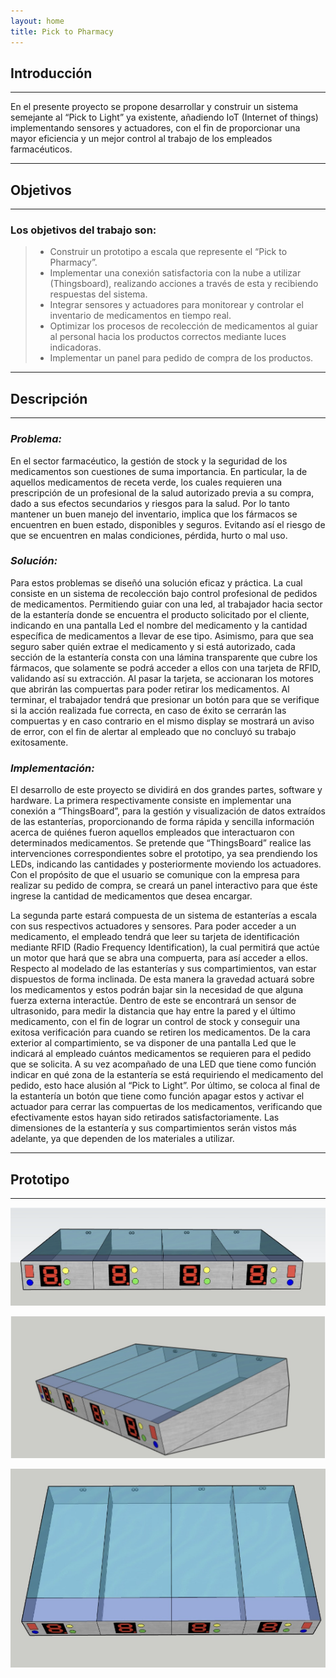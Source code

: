 ```yaml
---
layout: home
title: Pick to Pharmacy
---
```


## Introducción
---
En el presente proyecto se propone desarrollar y construir un sistema semejante al “Pick to Light” ya existente, añadiendo IoT (Internet of things) implementando sensores y actuadores, con el fin de proporcionar una mayor eficiencia y un mejor control al trabajo de los empleados farmacéuticos.

---
## Objetivos
---
### Los objetivos del trabajo son:

>- Construir un prototipo a escala que represente el “Pick to Pharmacy”.
>- Implementar una conexión satisfactoria con la nube a utilizar (Thingsboard), realizando acciones a través de esta y recibiendo respuestas del sistema.
>- Integrar sensores y actuadores para monitorear y controlar el inventario de medicamentos en tiempo real.
>- Optimizar los procesos de recolección de medicamentos al guiar al personal hacia los productos correctos mediante luces indicadoras.
>- Implementar un panel para pedido de compra de los productos.
 
---
## Descripción 
---
### *Problema:* 
En el sector farmacéutico, la gestión de stock y la seguridad de los medicamentos son cuestiones de suma importancia. En particular, la de aquellos medicamentos de receta verde, los cuales requieren una prescripción de un profesional de la salud autorizado previa a su compra, dado a sus efectos secundarios y riesgos para la salud.
Por lo tanto mantener un buen manejo del inventario, implica que los fármacos se encuentren en buen estado, disponibles y seguros. Evitando así el riesgo de que se encuentren en malas condiciones, pérdida, hurto o mal uso.

### *Solución:*
Para estos problemas se diseñó una solución eficaz y práctica. La cual consiste en un sistema de recolección bajo control profesional de pedidos de medicamentos. Permitiendo guiar con una led, al trabajador hacia sector de la estantería donde se encuentra el producto solicitado por el cliente, indicando en una pantalla Led el nombre del medicamento y la cantidad específica de medicamentos a llevar de ese tipo. Asimismo, para que sea seguro saber quién extrae el medicamento y si está autorizado, cada sección de la estantería consta con una lámina transparente que cubre los fármacos, que solamente se podrá acceder a ellos con una tarjeta de RFID, validando así su extracción. Al pasar la tarjeta, se accionaran los motores que abrirán las compuertas para poder retirar los medicamentos. Al terminar, el trabajador tendrá que presionar un botón para que se verifique si la acción realizada fue correcta, en caso de éxito se cerrarán las compuertas y en caso contrario en el mismo display se mostrará un aviso de error, con el fin de alertar al empleado que no concluyó su trabajo exitosamente.

### *Implementación:*

El desarrollo de este proyecto se dividirá en dos grandes partes, software y hardware. 
La primera respectivamente consiste en implementar una conexión a “ThingsBoard”, para la gestión y visualización de datos extraídos de las estanterías, proporcionando de forma rápida y sencilla información acerca de quiénes fueron aquellos empleados que interactuaron con determinados medicamentos. Se pretende que “ThingsBoard” realice las intervenciones correspondientes sobre el prototipo, ya sea prendiendo los LEDs, indicando las cantidades y posteriormente moviendo los actuadores.
Con el propósito de que el usuario se comunique con la empresa para realizar su pedido de compra, se creará un panel interactivo para que éste ingrese la cantidad de medicamentos que desea encargar.

La segunda parte estará compuesta de un sistema de estanterías a escala con sus respectivos actuadores y sensores.
Para poder acceder a un medicamento, el empleado tendrá que leer su tarjeta de identificación mediante RFID (Radio Frequency Identification), la cual permitirá que actúe un motor que hará que se abra una compuerta, para así acceder a ellos.
Respecto al modelado de las estanterías y sus compartimientos, van estar dispuestos de forma inclinada. De esta manera la gravedad actuará sobre los medicamentos y estos podrán bajar sin la necesidad de que alguna fuerza externa interactúe. Dentro de este se encontrará un sensor de ultrasonido, para medir la distancia que hay entre la pared y el último medicamento, con el fin de lograr un control de stock y conseguir una exitosa verificación para cuando se retiren los medicamentos.
De la cara exterior al compartimiento, se va disponer de una pantalla Led que le indicará al empleado cuántos medicamentos se requieren para el pedido que se solicita. A su vez acompañado de una LED que tiene como función indicar en qué zona de la estantería se está requiriendo el medicamento del pedido, esto hace alusión al “Pick to Light”.
Por último, se coloca al final de la estantería un botón que tiene como función apagar estos y activar el actuador para cerrar las compuertas de los medicamentos, verificando que efectivamente estos hayan sido retirados satisfactoriamente.
Las dimensiones de la estantería y sus compartimientos serán vistos más adelante, ya que dependen de los materiales a utilizar.

---
## Prototipo
----

![](assets/prototipo1.png)


![](assets/prototipo2.png)


![](assets/prototipo3.png)
